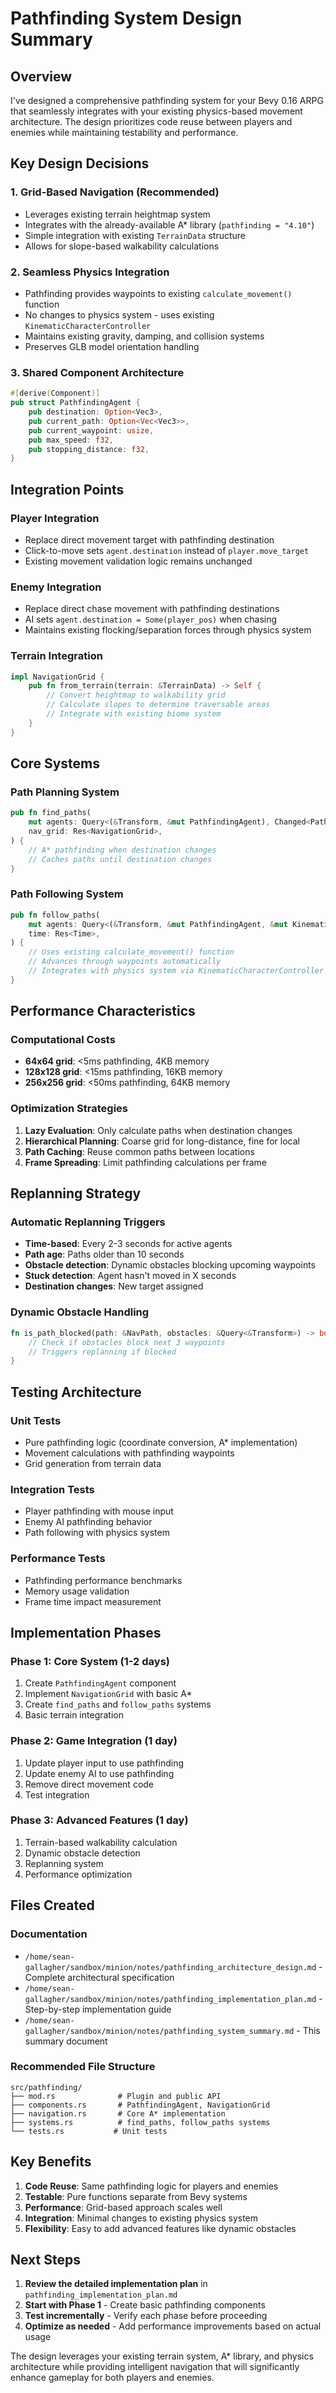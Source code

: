 # Pathfinding System Design Summary

## Overview

I've designed a comprehensive pathfinding system for your Bevy 0.16 ARPG that seamlessly integrates with your existing physics-based movement architecture. The design prioritizes code reuse between players and enemies while maintaining testability and performance.

## Key Design Decisions

### 1. **Grid-Based Navigation** (Recommended)
- Leverages existing terrain heightmap system
- Integrates with the already-available A* library (`pathfinding = "4.10"`)
- Simple integration with existing `TerrainData` structure
- Allows for slope-based walkability calculations

### 2. **Seamless Physics Integration**
- Pathfinding provides waypoints to existing `calculate_movement()` function
- No changes to physics system - uses existing `KinematicCharacterController`
- Maintains existing gravity, damping, and collision systems
- Preserves GLB model orientation handling

### 3. **Shared Component Architecture**
```rust
#[derive(Component)]
pub struct PathfindingAgent {
    pub destination: Option<Vec3>,
    pub current_path: Option<Vec<Vec3>>,
    pub current_waypoint: usize,
    pub max_speed: f32,
    pub stopping_distance: f32,
}
```

## Integration Points

### Player Integration
- Replace direct movement target with pathfinding destination
- Click-to-move sets `agent.destination` instead of `player.move_target`
- Existing movement validation logic remains unchanged

### Enemy Integration
- Replace direct chase movement with pathfinding destinations
- AI sets `agent.destination = Some(player_pos)` when chasing
- Maintains existing flocking/separation forces through physics system

### Terrain Integration
```rust
impl NavigationGrid {
    pub fn from_terrain(terrain: &TerrainData) -> Self {
        // Convert heightmap to walkability grid
        // Calculate slopes to determine traversable areas
        // Integrate with existing biome system
    }
}
```

## Core Systems

### Path Planning System
```rust
pub fn find_paths(
    mut agents: Query<(&Transform, &mut PathfindingAgent), Changed<PathfindingAgent>>,
    nav_grid: Res<NavigationGrid>,
) {
    // A* pathfinding when destination changes
    // Caches paths until destination changes
}
```

### Path Following System
```rust
pub fn follow_paths(
    mut agents: Query<(&Transform, &mut PathfindingAgent, &mut KinematicCharacterController)>,
    time: Res<Time>,
) {
    // Uses existing calculate_movement() function
    // Advances through waypoints automatically
    // Integrates with physics system via KinematicCharacterController
}
```

## Performance Characteristics

### Computational Costs
- **64x64 grid**: <5ms pathfinding, 4KB memory
- **128x128 grid**: <15ms pathfinding, 16KB memory
- **256x256 grid**: <50ms pathfinding, 64KB memory

### Optimization Strategies
1. **Lazy Evaluation**: Only calculate paths when destination changes
2. **Hierarchical Planning**: Coarse grid for long-distance, fine for local
3. **Path Caching**: Reuse common paths between locations
4. **Frame Spreading**: Limit pathfinding calculations per frame

## Replanning Strategy

### Automatic Replanning Triggers
- **Time-based**: Every 2-3 seconds for active agents
- **Path age**: Paths older than 10 seconds
- **Obstacle detection**: Dynamic obstacles blocking upcoming waypoints
- **Stuck detection**: Agent hasn't moved in X seconds
- **Destination changes**: New target assigned

### Dynamic Obstacle Handling
```rust
fn is_path_blocked(path: &NavPath, obstacles: &Query<&Transform>) -> bool {
    // Check if obstacles block next 3 waypoints
    // Triggers replanning if blocked
}
```

## Testing Architecture

### Unit Tests
- Pure pathfinding logic (coordinate conversion, A* implementation)
- Movement calculations with pathfinding waypoints
- Grid generation from terrain data

### Integration Tests
- Player pathfinding with mouse input
- Enemy AI pathfinding behavior
- Path following with physics system

### Performance Tests
- Pathfinding performance benchmarks
- Memory usage validation
- Frame time impact measurement

## Implementation Phases

### Phase 1: Core System (1-2 days)
1. Create `PathfindingAgent` component
2. Implement `NavigationGrid` with basic A*
3. Create `find_paths` and `follow_paths` systems
4. Basic terrain integration

### Phase 2: Game Integration (1 day)
1. Update player input to use pathfinding
2. Update enemy AI to use pathfinding
3. Remove direct movement code
4. Test integration

### Phase 3: Advanced Features (1 day)
1. Terrain-based walkability calculation
2. Dynamic obstacle detection
3. Replanning system
4. Performance optimization

## Files Created

### Documentation
- `/home/sean-gallagher/sandbox/minion/notes/pathfinding_architecture_design.md` - Complete architectural specification
- `/home/sean-gallagher/sandbox/minion/notes/pathfinding_implementation_plan.md` - Step-by-step implementation guide
- `/home/sean-gallagher/sandbox/minion/notes/pathfinding_system_summary.md` - This summary document

### Recommended File Structure
```
src/pathfinding/
├── mod.rs              # Plugin and public API
├── components.rs       # PathfindingAgent, NavigationGrid
├── navigation.rs       # Core A* implementation
├── systems.rs          # find_paths, follow_paths systems
└── tests.rs           # Unit tests
```

## Key Benefits

1. **Code Reuse**: Same pathfinding logic for players and enemies
2. **Testable**: Pure functions separate from Bevy systems
3. **Performance**: Grid-based approach scales well
4. **Integration**: Minimal changes to existing physics system
5. **Flexibility**: Easy to add advanced features like dynamic obstacles

## Next Steps

1. **Review the detailed implementation plan** in `pathfinding_implementation_plan.md`
2. **Start with Phase 1** - Create basic pathfinding components
3. **Test incrementally** - Verify each phase before proceeding
4. **Optimize as needed** - Add performance improvements based on actual usage

The design leverages your existing terrain system, A* library, and physics architecture while providing intelligent navigation that will significantly enhance gameplay for both players and enemies.
